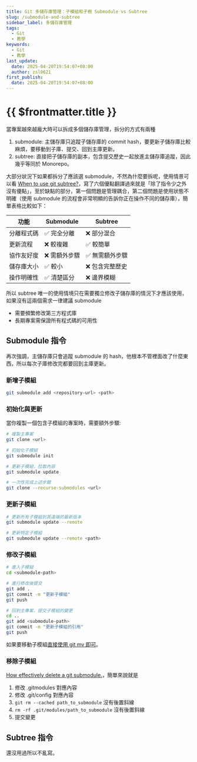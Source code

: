 ```yaml
---
title: Git 多儲存庫管理：子模組和子樹 Submodule vs Subtree
slug: /submodule-and-subtree
sidebar_label: 多儲存庫管理
tags:
  - Git
  - 教學
keywords:
  - Git
  - 教學
last_update:
  date: 2025-04-20T19:54:07+08:00
  author: zsl0621
first_publish:
  date: 2025-04-20T19:54:07+08:00
---
```


# {{ $frontmatter.title }}

當專案越來越龐大時可以拆成多個儲存庫管理，拆分的方式有兩種

1. submodule: 主儲存庫只追蹤子儲存庫的 commit hash，要更新子儲存庫比較麻煩，要移動到子庫、提交、回到主庫更新。
2. subtree: 直接把子儲存庫的副本，包含提交歷史一起放進主儲存庫追蹤，因此幾乎等同於 Monorepo。

大部分狀況下如果都拆分了應該選 submodule，不然為什麼要拆呢，使用情景可以看 [When to use git subtree?](https://stackoverflow.com/questions/32407634/when-to-use-git-subtree)，寫了六個優點翻譯過來就是「除了指令少之外沒有優點」，至於缺點的部分，第一個問題是管理耦合，第二個問題是使用狀態不明確（使用 submodule 的流程會非常明顯的告訴你正在操作不同的儲存庫），簡單表格比較如下：

| 功能 | Submodule | Subtree |
|------|-----------|---------|
| 分離程式碼 | ✅ 完全分離 | ❌ 部分混合 |
| 更新流程 | ❌ 較複雜 | ✅ 較簡單 |
| 協作友好度 | ❌ 需額外步驟 | ✅ 無需額外步驟 |
| 儲存庫大小 | ✅ 較小 | ❌ 包含完整歷史 |
| 操作明確性 | ✅ 清楚區分 | ❌ 邊界模糊 |

所以 subtree 唯一的使用情境只在需要獨立修改子儲存庫的情況下才應該使用，如果沒有這兩個需求一律建議 submodule

- 需要頻繁修改第三方程式庫
- 長期專案需保證所有程式碼的可用性

## Submodule 指令

再次強調，主儲存庫只會追蹤 submodule 的 hash，他根本不管裡面改了什麼東西，所以每次子庫修改完都要回到主庫更新。

### 新增子模組

```bash
git submodule add <repository-url> <path>
```

### 初始化與更新

當你複製一個包含子模組的專案時，需要額外步驟:

```bash
# 複製主專案
git clone <url>

# 初始化子模組
git submodule init

# 更新子模組，拉取內容
git submodule update

# 一次性完成上述步驟
git clone --recurse-submodules <url>
```

### 更新子模組

```bash
# 更新所有子模組到其遠端的最新版本
git submodule update --remote

# 更新特定子模組
git submodule update --remote <path>
```

### 修改子模組

```bash
# 進入子模組
cd <submodule-path>

# 進行修改後提交
git add .
git commit -m "更新子模組"
git push

# 回到主專案，提交子模組的變更
cd ..
git add <submodule-path>
git commit -m "更新子模組的引用"
git push
```

如果要移動子模組[直接使用 git mv 即可](https://stackoverflow.com/questions/4604486/how-do-i-move-an-existing-git-submodule-within-a-git-repository)。

### 移除子模組

[How effectively delete a git submodule.](https://gist.github.com/myusuf3/7f645819ded92bda6677?permalink_comment_id=4447152)，簡單來說就是

1. 修改 .gitmodules 對應內容
2. 修改 .git/config 對應內容
3. `git rm --cached path_to_submodule` 沒有後置斜線
4. `rm -rf .git/modules/path_to_submodule` 沒有後置斜線
5. 提交變更

## Subtree 指令

還沒用過所以不亂寫。
